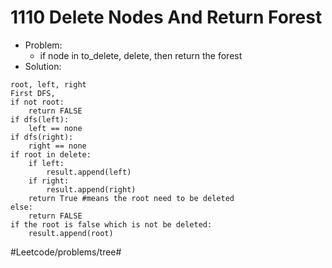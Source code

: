 # 1110 Delete Nodes And Return Forest 
* Problem:
	* if node in to_delete, delete, then return the forest
* Solution:
```
root, left, right 
First DFS,
if not root:
    return FALSE 
if dfs(left):
    left == none
if dfs(right):
    right == none
if root in delete:
    if left:
        result.append(left)
    if right:
        result.append(right)
    return True #means the root need to be deleted
else:
    return FALSE  
if the root is false which is not be deleted:
    result.append(root)
```
#Leetcode/problems/tree#